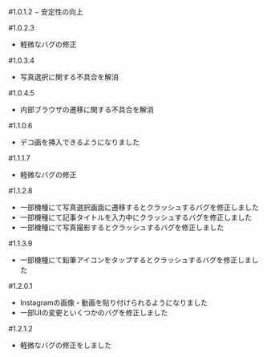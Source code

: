 #1.0.1.2
− 安定性の向上

#1.0.2.3
- 軽微なバグの修正

#1.0.3.4
- 写真選択に関する不具合を解消

#1.0.4.5
- 内部ブラウザの遷移に関する不具合を解消

#1.1.0.6
- デコ画を挿入できるようになりました

#1.1.1.7
- 軽微なバグの修正

#1.1.2.8
- 一部機種にて写真選択画面に遷移するとクラッシュするバグを修正しました
- 一部機種にて記事タイトルを入力中にクラッシュするバグを修正しました
- 一部機種にて写真撮影するとクラッシュするバグを修正しました

#1.1.3.9
- 一部機種にて鉛筆アイコンをタップするとクラッシュするバグを修正しました

#1.2.0.1
- Instagramの画像・動画を貼り付けられるようになりました
- 一部UIの変更といくつかのバグを修正しました

#1.2.1.2
- 軽微なバグの修正をしました

